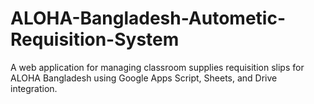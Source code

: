 # ALOHA-Bangladesh-Autometic-Requisition-System
A web application for managing classroom supplies requisition slips for ALOHA Bangladesh using Google Apps Script, Sheets, and Drive integration.
